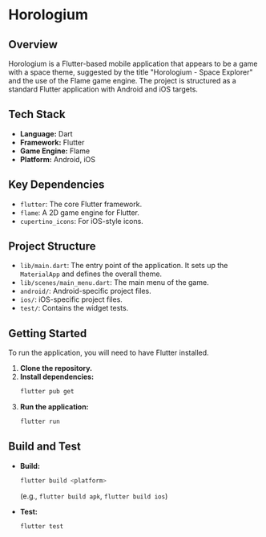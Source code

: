 # Horologium

## Overview

Horologium is a Flutter-based mobile application that appears to be a game with a space theme, suggested by the title "Horologium - Space Explorer" and the use of the Flame game engine. The project is structured as a standard Flutter application with Android and iOS targets.

## Tech Stack

- **Language:** Dart
- **Framework:** Flutter
- **Game Engine:** Flame
- **Platform:** Android, iOS

## Key Dependencies

- `flutter`: The core Flutter framework.
- `flame`: A 2D game engine for Flutter.
- `cupertino_icons`: For iOS-style icons.

## Project Structure

- `lib/main.dart`: The entry point of the application. It sets up the `MaterialApp` and defines the overall theme.
- `lib/scenes/main_menu.dart`: The main menu of the game.
- `android/`: Android-specific project files.
- `ios/`: iOS-specific project files.
- `test/`: Contains the widget tests.

## Getting Started

To run the application, you will need to have Flutter installed.

1. **Clone the repository.**
2. **Install dependencies:**
   ```bash
   flutter pub get
   ```
3. **Run the application:**
   ```bash
   flutter run
   ```

## Build and Test

- **Build:**
  ```bash
  flutter build <platform>
  ```
  (e.g., `flutter build apk`, `flutter build ios`)

- **Test:**
  ```bash
  flutter test
  ```
